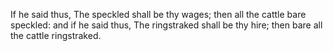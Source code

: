 If he said thus, The speckled shall be thy wages; then all the cattle bare speckled: and if he said thus, The ringstraked shall be thy hire; then bare all the cattle ringstraked.
